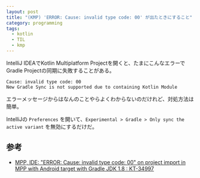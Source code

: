 ```yaml
---
layout: post
title: "(KMP) 'ERROR: Cause: invalid type code: 00' が出たときにすること"
category: programming
tags:
  - kotlin
  - TIL
  - kmp
---
```


IntelliJ IDEAでKotlin Multiplatform Projectを開くと、たまにこんなエラーでGradle Projectの同期に失敗することがある。

```
Cause: invalid type code: 00
New Gradle Sync is not supported due to containing Kotlin Module
```

エラーメッセージからはなんのことやらよくわからないのだけれど、対処方法は簡単。

IntelliJの `Preferences` を開いて、`Experimental > Gradle > Only sync the active variant` を無効にするだけだ。

## 参考
- [MPP, IDE: "ERROR: Cause: invalid type code: 00" on project import in MPP with Android target with Gradle JDK 1.8 : KT-34997](https://youtrack.jetbrains.com/issue/KT-34997)
